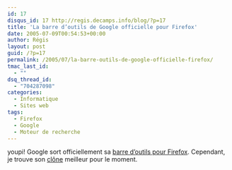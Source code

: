 ```yaml
---
id: 17
disqus_id: 17 http://regis.decamps.info/blog/?p=17
title: 'La barre d’outils de Google officielle pour Firefox'
date: 2005-07-09T00:54:53+00:00
author: Régis
layout: post
guid: /?p=17
permalink: /2005/07/la-barre-outils-de-google-officielle-firefox/
tmac_last_id:
  - ""
dsq_thread_id:
  - "704287098"
categories:
  - Informatique
  - Sites web
tags:
  - Firefox
  - Google
  - Moteur de recherche
---
```

youpi! Google sort officiellement sa [barre d’outils pour Firefox](http://toolbar.google.com/firefox/index.html). Cependant, je trouve son [clône](http://googlebar.mozdev.org/) meilleur pour le moment.
